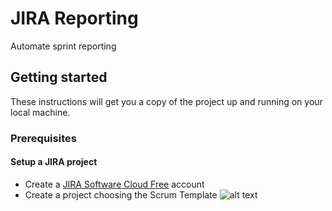 # JIRA Reporting

Automate sprint reporting

## Getting started

These instructions will get you a copy of the project up and running on your local machine.

### Prerequisites

#### Setup a JIRA project
- Create a [JIRA Software Cloud Free](https://www.atlassian.com/try/cloud/signup?bundle=jira-software&edition=free)
account
- Create a project choosing the Scrum Template
![alt text](https://github.com/nicolaslelievre/jira-reporting/blob/master/images/jira-choose-project-template.png)

